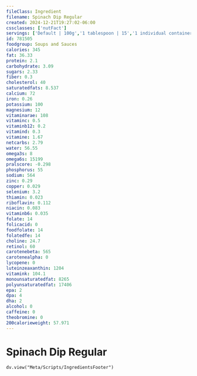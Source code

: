 ```yaml
---
fileClass: Ingredient
filename: Spinach Dip Regular
created: 2024-12-21T19:27:02-06:00
cssclasses: ['nutFact']
servings: ['Default | 100g','1 tablespoon | 15','1 individual container | 70']
id: 781505
foodgroup: Soups and Sauces
calories: 345
fat: 36.33
protein: 2.1
carbohydrate: 3.09
sugars: 2.33
fiber: 0.3
cholesterol: 40
saturatedfats: 8.537
calcium: 72
iron: 0.26
potassium: 100
magnesium: 12
vitaminarae: 108
vitaminc: 0.5
vitaminb12: 0.2
vitamind: 0.3
vitamine: 1.67
netcarbs: 2.79
water: 56.55
omega3s: 8
omega6s: 15199
pralscore: -0.298
phosphorus: 55
sodium: 564
zinc: 0.29
copper: 0.029
selenium: 3.2
thiamin: 0.023
riboflavin: 0.112
niacin: 0.083
vitaminb6: 0.035
folate: 14
folicacid: 0
foodfolate: 14
folatedfe: 14
choline: 24.7
retinol: 60
carotenebeta: 565
carotenealpha: 0
lycopene: 0
luteinzeaxanthin: 1204
vitamink: 104.1
monounsaturatedfat: 8265
polyunsaturatedfat: 17406
epa: 2
dpa: 4
dha: 2
alcohol: 0
caffeine: 0
theobromine: 0
200calorieweight: 57.971
---
```


# Spinach Dip Regular

```dataviewjs
dv.view("Meta/Scripts/IngredientsFooter")
```